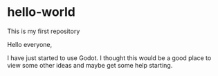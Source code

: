 # hello-world
This is my first repository

Hello everyone,

I have just started to use Godot. I thought this would be a good place to view some other ideas and maybe get some help starting.
